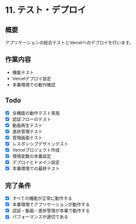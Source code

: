 # 11. テスト・デプロイ

## 概要
アプリケーションの総合テストとVercelへのデプロイを行います。

## 作業内容
- 機能テスト
- Vercelデプロイ設定
- 本番環境での動作確認

## Todo
- [x] 全機能の動作テスト実施
- [x] 認証フローのテスト
- [x] 動画再生テスト
- [x] 進捗管理テスト
- [x] 管理画面テスト
- [x] レスポンシブデザインテスト
- [x] Vercelプロジェクト作成
- [x] 環境変数の本番設定
- [x] デプロイとドメイン設定
- [x] 本番環境での最終テスト

## 完了条件
- [x] すべての機能が正常に動作する
- [x] 本番環境でアプリケーションが動作する
- [x] 認証・動画・進捗管理が本番で動作する
- [x] パフォーマンスが適切である